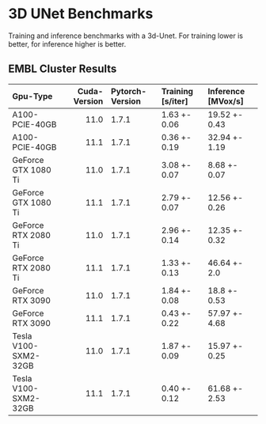 # 3D UNet Benchmarks

Training and inference benchmarks with a 3d-Unet.
For training lower is better, for inference higher is better.

## EMBL Cluster Results

| Gpu-Type             |   Cuda-Version | Pytorch-Version   | Training [s/iter]   | Inference [MVox/s]   |
|:---------------------|---------------:|:------------------|:--------------------|:---------------------|
| A100-PCIE-40GB       |           11.0 | 1.7.1             | 1.63 +- 0.06        | 19.52 +- 0.43        |
| A100-PCIE-40GB       |           11.1 | 1.7.1             | 0.36 +- 0.19        | 32.94 +- 1.19        |
| GeForce GTX 1080 Ti  |           11.0 | 1.7.1             | 3.08 +- 0.07        | 8.68 +- 0.07         |
| GeForce GTX 1080 Ti  |           11.1 | 1.7.1             | 2.79 +- 0.07        | 12.56 +- 0.26        |
| GeForce RTX 2080 Ti  |           11.0 | 1.7.1             | 2.96 +- 0.14        | 12.35 +- 0.32        |
| GeForce RTX 2080 Ti  |           11.1 | 1.7.1             | 1.33 +- 0.13        | 46.64 +- 2.0         |
| GeForce RTX 3090     |           11.0 | 1.7.1             | 1.84 +- 0.08        | 18.8 +- 0.53         |
| GeForce RTX 3090     |           11.1 | 1.7.1             | 0.43 +- 0.22        | 57.97 +- 4.68        |
| Tesla V100-SXM2-32GB |           11.0 | 1.7.1             | 1.87 +- 0.09        | 15.97 +- 0.25        |
| Tesla V100-SXM2-32GB |           11.1 | 1.7.1             | 0.40 +- 0.12        | 61.68 +- 2.53        |
